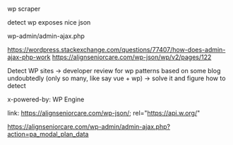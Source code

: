 wp scraper

detect wp
exposes nice json

wp-admin/admin-ajax.php

https://wordpress.stackexchange.com/questions/77407/how-does-admin-ajax-php-work
https://alignseniorcare.com/wp-json/wp/v2/pages/122

Detect WP sites
-> developer review for wp patterns based on some blog undoubtedly (only so many, like say vue + wp)
-> solve it and figure how to detect

x-powered-by: WP Engine

link: <https://alignseniorcare.com/wp-json/>; rel="https://api.w.org/"

https://alignseniorcare.com/wp-admin/admin-ajax.php?action=pa_modal_plan_data
